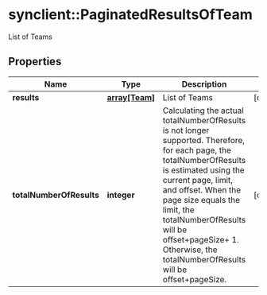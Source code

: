 # synclient::PaginatedResultsOfTeam

List of Teams
## Properties
Name | Type | Description | Notes
------------ | ------------- | ------------- | -------------
**results** | [**array[Team]**](Team.md) | List of Teams | [optional] 
**totalNumberOfResults** | **integer** | Calculating the actual totalNumberOfResults is not longer supported. Therefore, for each page, the totalNumberOfResults is estimated using the current page, limit, and offset. When the page size equals the limit, the totalNumberOfResults will be offset+pageSize+ 1. Otherwise, the totalNumberOfResults will be offset+pageSize.  | [optional] 


